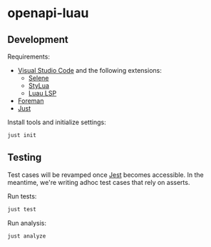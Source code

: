# openapi-luau


## Development

Requirements:
- [Visual Studio Code](https://code.visualstudio.com/) and the following extensions:
  - [Selene](https://marketplace.visualstudio.com/items?itemName=Kampfkarren.selene-vscode)
  - [StyLua](https://marketplace.visualstudio.com/items?itemName=JohnnyMorganz.stylua)
  - [Luau LSP](https://marketplace.visualstudio.com/items?itemName=JohnnyMorganz.luau-lsp)
- [Foreman](https://github.com/Roblox/foreman/)
- [Just](https://github.com/casey/just)

Install tools and initialize settings:
```sh
just init
```

## Testing

Test cases will be revamped once [Jest](https://github.com/jsdotlua/jest-lua) becomes accessible. In the meantime, we're writing adhoc test cases that rely on asserts.

Run tests:
```sh
just test
```

Run analysis:
```sh
just analyze
```
